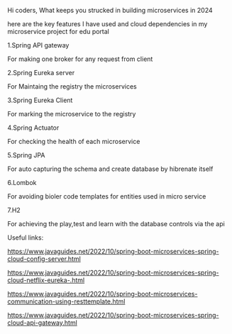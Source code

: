 
Hi coders,
What keeps you strucked in building microservices in 2024

here are the key features I have used and cloud dependencies in my microservice project for edu portal

1.Spring API gateway 

  For making one broker for any request from client
  
2.Spring Eureka server

  For Maintaing the registry the microservices

3.Spring Eureka Client

  For marking the microservice to the registry
  
4.Spring Actuator

  For checking the health of each microservice
  
5.Spring JPA 

  For auto capturing the schema and create database by hibrenate itself
  
6.Lombok

  For avoiding bioler code templates for entities used in micro service
  
7.H2

  For achieving the play,test and learn with the database controls via the api





Useful links:

https://www.javaguides.net/2022/10/spring-boot-microservices-spring-cloud-config-server.html

https://www.javaguides.net/2022/10/spring-boot-microservices-spring-cloud-netflix-eureka-.html

https://www.javaguides.net/2022/10/spring-boot-microservices-communication-using-resttemplate.html

https://www.javaguides.net/2022/10/spring-boot-microservices-spring-cloud-api-gateway.html

